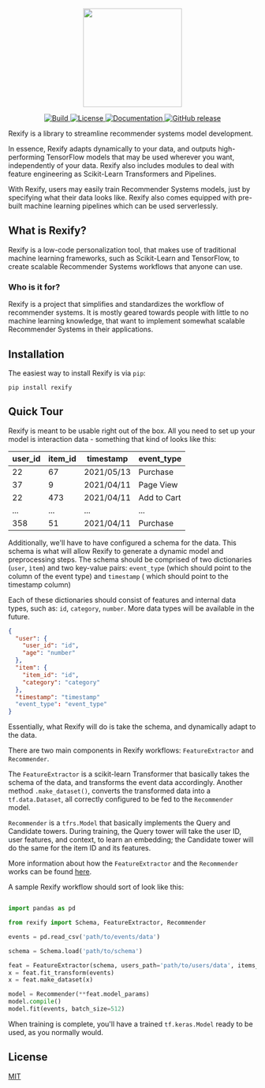 <p align="center">
    <br>
    <img src="https://storage.googleapis.com/rexify/1659986918545.png" height="200"/>
    <br>
<p>

<p align="center">
    <a href="https://circleci.com/gh/joseprsm/rexify">
        <img alt="Build" src="https://img.shields.io/circleci/build/github/joseprsm/rexify?style=flat-square">
    </a>
    <a href="https://github.com/joseprsm/rexify/blob/main/LICENSE">
        <img alt="License" src="https://img.shields.io/github/license/joseprsm/rexify?style=flat-square">
    </a>
    <a href="https://rexify.readthedocs.io">
        <img alt="Documentation" src="https://img.shields.io/badge/documentation-online-success?style=flat-square">
    </a>
    <a href="https://pypi.org/project/rexify/">
        <img alt="GitHub release" src="https://img.shields.io/github/v/release/joseprsm/rexify?style=flat-square">
    </a>
</p>

Rexify is a library to streamline recommender systems model development.

In essence, Rexify adapts dynamically to your data, and outputs high-performing TensorFlow
models that may be used wherever you want, independently of your data. Rexify also includes
modules to deal with feature engineering as Scikit-Learn Transformers and Pipelines.

With Rexify, users may easily train Recommender Systems models, just by specifying what their
data looks like. Rexify also comes equipped with pre-built machine learning pipelines which can
be used serverlessly. 

## What is Rexify?

Rexify is a low-code personalization tool, that makes use of traditional machine learning 
frameworks, such as Scikit-Learn and TensorFlow, to create scalable Recommender Systems
workflows that anyone can use.

### Who is it for?

Rexify is a project that simplifies and standardizes the workflow of recommender systems. It is 
mostly geared towards people with little to no machine learning knowledge, that want to implement
somewhat scalable Recommender Systems in their applications.

## Installation

The easiest way to install Rexify is via `pip`:

```shell
pip install rexify
```

## Quick Tour

Rexify is meant to be usable right out of the box. All you need to set up your model is interaction
data - something that kind of looks like this:

| user_id | item_id | timestamp  | event_type  |
|---------|---------|------------|-------------|
| 22      | 67      | 2021/05/13 | Purchase    |
| 37      | 9       | 2021/04/11 | Page View   |
| 22      | 473     | 2021/04/11 | Add to Cart |
| ...     | ...     | ...        | ...         |
| 358     | 51      | 2021/04/11 | Purchase    |

Additionally, we'll have to have configured a schema for the data.
This schema is what will allow Rexify to generate a dynamic model and preprocessing steps.
The schema should be comprised of two dictionaries (`user`, `ìtem`) and two key-value 
pairs: `event_type` (which should point to the column of the event type) and `timestamp` (
which should point to the timestamp column)

Each of these dictionaries should consist of features and internal data types, 
such as: `id`, `category`, `number`. More data types will be available 
in the future.

```json
{
  "user": {
    "user_id": "id",
    "age": "number"
  },
  "item": {
    "item_id": "id",
    "category": "category"
  },
  "timestamp": "timestamp"
  "event_type": "event_type"
}
```

Essentially, what Rexify will do is take the schema, and dynamically adapt to the data.

There are two main components in Rexify workflows: `FeatureExtractor` and `Recommender`.

The `FeatureExtractor` is a scikit-learn Transformer that basically takes the schema of 
the data, and transforms the event data accordingly. Another method `.make_dataset()`, 
converts the transformed data into a `tf.data.Dataset`, all correctly configured to be fed
to the `Recommender` model.

`Recommender` is a `tfrs.Model` that basically implements the Query and Candidate towers. 
During training, the Query tower will take the user ID, user features, and context, to 
learn an embedding; the Candidate tower will do the same for the item ID and its features. 

More information about how the `FeatureExtractor` and the `Recommender` works can be found 
[here](https://rexify.readthedocs.io/en/latest/overview/architecture.html). 

A sample Rexify workflow should sort of look like this:

````python

import pandas as pd

from rexify import Schema, FeatureExtractor, Recommender

events = pd.read_csv('path/to/events/data')

schema = Schema.load('path/to/schema')

feat = FeatureExtractor(schema, users_path='path/to/users/data', items_path='path/to/events/data')
x = feat.fit_transform(events)
x = feat.make_dataset(x)

model = Recommender(**feat.model_params)
model.compile()
model.fit(events, batch_size=512)
````

When training is complete, you'll have a trained `tf.keras.Model` ready to be used, as
you normally would. 

## License

[MIT](https://github.com/joseprsm/rexify/blob/main/LICENSE)
